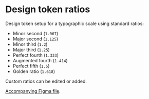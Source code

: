 # Design token ratios

Design token setup for a typographic scale using standard ratios:

* Minor second (`1.067`)
* Major second (`1.125`)
* Minor third (`1.2`)
* Major third (`1.25`)
* Perfect fourth (`1.333`)
* Augmented fourth (`1.414`)
* Perfect fifth (`1.5`)
* Golden ratio (`1.618`)

Custom ratios can be edited or added.

[Accompanying Figma file](https://www.figma.com/file/9y0QQlHD6jyNV4mI4gpCNu/Design-token-ratios).
